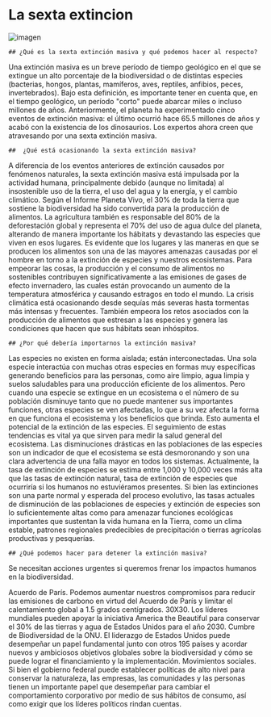 # La sexta extincion

![imagen](https://www.politicaexterior.com/wp-content/uploads/La_sexta_extincion_elizabeth_kolbert.jpg)
    
    
    ## ¿Qué es la sexta extinción masiva y qué podemos hacer al respecto?
     
Una extinción masiva es un breve período de tiempo geológico en el que se extingue un alto porcentaje de la biodiversidad o de distintas especies (bacterias, hongos, plantas, mamíferos, aves, reptiles, anfibios, peces, invertebrados). Bajo esta definición, es importante tener en cuenta que, en el tiempo geológico, un período "corto" puede abarcar miles o incluso millones de años. Anteriormente, el planeta ha experimentado cinco eventos de extinción masiva: el último ocurrió hace 65.5 millones de años y acabó con la existencia de los dinosaurios. Los expertos ahora creen que atravesando por una sexta extinción masiva.

    ##  ¿Qué está ocasionando la sexta extinción masiva?
   
A diferencia de los eventos anteriores de extinción causados por fenómenos naturales, la sexta extinción masiva está impulsada por la actividad humana, principalmente debido (aunque no limitada) al insostenible uso de la tierra, el uso del agua y la energía, y el cambio climático.
Según el Informe Planeta Vivo, el 30% de toda la tierra que sostiene la biodiversidad ha sido convertida para la producción de alimentos. La agricultura también es responsable del 80% de la deforestación global y representa el 70% del uso de agua dulce del planeta, alterando de manera importante los hábitats y devastando las especies que viven en esos lugares.
Es evidente que los lugares y las maneras en que se producen los alimentos son una de las mayores amenazas causadas por el hombre en torno a la extinción de especies y nuestros ecosistemas. Para empeorar las cosas, la producción y el consumo de alimentos no sostenibles contribuyen significativamente a las emisiones de gases de efecto invernadero, las cuales están provocando un aumento de la temperatura atmosférica y causando estragos en todo el mundo.
La crisis climática está ocasionando desde sequías más severas hasta tormentas más intensas y frecuentes. También empeora los retos asociados con la producción de alimentos que estresan a las especies y genera las condiciones que hacen que sus hábitats sean inhóspitos.

    ## ¿Por qué debería importarnos la extinción masiva?

Las especies no existen en forma aislada; están interconectadas. Una sola especie interactúa con muchas otras especies en formas muy específicas generando beneficios para las personas, como aire limpio, agua limpia y suelos saludables para una producción eficiente de los alimentos. Pero cuando una especie se extingue en un ecosistema o el número de su población disminuye tanto que no puede mantener sus importantes funciones, otras especies se ven afectadas, lo que a su vez afecta la forma en que funciona el ecosistema y los beneficios que brinda. Esto aumenta el potencial de la extinción de las especies. El seguimiento de estas tendencias es vital ya que sirven para medir la salud general del ecosistema. Las disminuciones drásticas en las poblaciones de las especies son un indicador de que el ecosistema se está desmoronando y son una clara advertencia de una falla mayor en todos los sistemas.
Actualmente, la tasa de extinción de especies se estima entre 1,000 y 10,000 veces más alta que las tasas de extinción natural, tasa de extinción de especies que ocurriría si los humanos no estuviéramos presentes. Si bien las extinciones son una parte normal y esperada del proceso evolutivo, las tasas actuales de disminución de las poblaciones de especies y extinción de especies son lo suficientemente altas como para amenazar funciones ecológicas importantes que sustentan la vida humana en la Tierra, como un clima estable, patrones regionales predecibles de precipitación o tierras agrícolas productivas y pesquerías.

    ## ¿Qué podemos hacer para detener la extinción masiva?

Se necesitan acciones urgentes si queremos frenar los impactos humanos en la biodiversidad.

Acuerdo de París. Podemos aumentar nuestros compromisos para reducir las emisiones de carbono en virtud del Acuerdo de París y limitar el calentamiento global a 1.5 grados centígrados.
30X30. Los líderes mundiales pueden apoyar la iniciativa America the Beautiful para conservar el 30% de las tierras y agua de Estados Unidos para el año 2030.
Cumbre de Biodiversidad de la ONU. El liderazgo de Estados Unidos puede desempeñar un papel fundamental junto con otros 195 países y acordar nuevos y ambiciosos objetivos globales sobre la biodiversidad y cómo se puede lograr el financiamiento y la implementación.
Movimientos sociales. Si bien el gobierno federal puede establecer políticas de alto nivel para conservar la naturaleza, las empresas, las comunidades y las personas tienen un importante papel que desempeñar para cambiar el comportamiento corporativo por medio de sus hábitos de consumo, así como exigir que los líderes políticos rindan cuentas.
